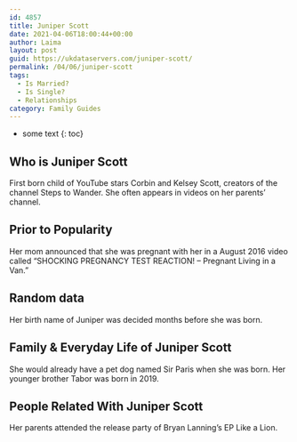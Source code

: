 ```yaml
---
id: 4857
title: Juniper Scott
date: 2021-04-06T18:00:44+00:00
author: Laima
layout: post
guid: https://ukdataservers.com/juniper-scott/
permalink: /04/06/juniper-scott
tags:
  - Is Married?
  - Is Single?
  - Relationships
category: Family Guides
---
```


* some text
{: toc}


## Who is Juniper Scott
                  
                  
                  
First born child of YouTube stars Corbin and Kelsey Scott, creators of the channel Steps to Wander. She often appears in videos on her parents&#8217; channel. 
                  
              
            
              
            
                
                
                
## Prior to Popularity
                  
                  
                  
Her mom announced that she was pregnant with her in a August 2016 video called &#8220;SHOCKING PREGNANCY TEST REACTION! &#8211; Pregnant Living in a Van.&#8221;
                  
              
            
              
            
                
                
                
## Random data
                  
                  
                  
Her birth name of Juniper was decided months before she was born.
                  
              
            
              
            
                
                
                
## Family & Everyday Life of Juniper Scott
                  
                  
                  
She would already have a pet dog named Sir Paris when she was born. Her younger brother Tabor was born in 2019.
                  
              
            
              
            
                
                
                
## People Related With Juniper Scott
                  
                  
                  
Her parents attended the release party of Bryan Lanning&#8217;s EP Like a Lion.
                  
              
            
              
            
                
              
            
              
              
            
            
              
            
          
          
          